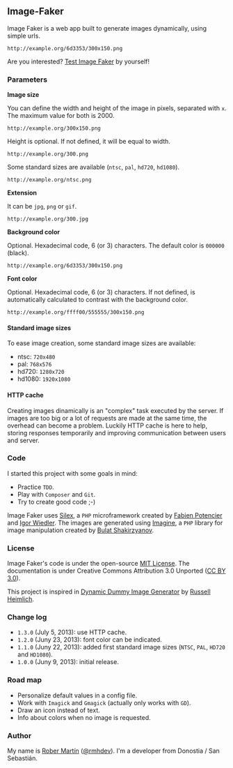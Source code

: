 ## Image-Faker

Image Faker is a web app built to generate images dynamically, using simple urls.

```
http://example.org/6d3353/300x150.png
```

Are you interested? [Test Image Faker][] by yourself!

### Parameters

**Image size**

You can define the width and height of the image in pixels, separated with `x`. The maximum value for both is 2000.

```
http://example.org/300x150.png
```

Height is optional. If not defined, it will be equal to width.

```
http://example.org/300.png
```

Some standard sizes are available (`ntsc`, `pal`, `hd720`, `hd1080`).

```
http://example.org/ntsc.png
```

**Extension**

It can be `jpg`, `png` or `gif`.

```
http://example.org/300.jpg
```

**Background color**

Optional. Hexadecimal code, 6 (or 3) characters. The default color is `000000` (black).

```
http://example.org/6d3353/300x150.png
```

**Font color**

Optional. Hexadecimal code, 6 (or 3) characters. If not defined, is automatically calculated to contrast with the background color.

```
http://example.org/ffff00/555555/300x150.png
```

#### Standard image sizes

To ease image creation, some standard image sizes are available:

* ntsc: `720x480`
* pal: `768x576`
* hd720: `1280x720`
* hd1080: `1920x1080`

#### HTTP cache

Creating images dinamically is an "complex" task executed by the server. If images are too big or a lot of requests are made at the same time, the overhead can become a problem. Luckily HTTP cache is here to help, storing responses temporarily and improving communication between users and server.

### Code

I started this project with some goals in mind:

* Practice `TDD`.
* Play with `Composer` and `Git`.
* Try to create good code ;-)

Image Faker uses [Silex][], a `PHP` microframework created by [Fabien Potencier][] and [Igor Wiedler][]. 
The images are generated using [Imagine][], a `PHP` library for image manipulation created by [Bulat Shakirzyanov][].

### License

Image Faker's code is under the open-source [MIT License][]. 
The documentation is under Creative Commons Attribution 3.0 Unported ([CC BY 3.0][]).

This project is inspired in [Dynamic Dummy Image Generator][] by [Russell Heimlich][].

### Change log

* `1.3.0` (July 5, 2013): use HTTP cache.
* `1.2.0` (Juny 23, 2013): font color can be indicated.
* `1.1.0` (Juny 22, 2013): added first standard image sizes (`NTSC`, `PAL`, `HD720` and `HD1080`).
* `1.0.0` (Juny 9, 2013): initial release.

### Road map

* Personalize default values in a config file.
* Work with `Imagick` and `Gmagick` (actually only works with `GD`).
* Draw an icon instead of text.
* Info about colors when no image is requested.

### Author

My name is [Rober Martín][] ([@rmhdev][]). I'm a developer from Donostia / San Sebastián.

[Test Image Faker]: http://image-faker.rmhdev.net/
[Silex]: http://silex.sensiolabs.org/
[Fabien Potencier]: http://fabien.potencier.org/
[Igor Wiedler]: https://igor.io/
[Imagine]: http://imagine.readthedocs.org/
[Bulat Shakirzyanov]: http://avalanche123.com/
[MIT License]: http://opensource.org/licenses/MIT
[CC BY 3.0]: http://creativecommons.org/licenses/by/3.0/
[Dynamic Dummy Image Generator]: http://dummyimage.com/
[Russell Heimlich]: http://www.russellheimlich.com/blog/
[Rober Martín]: http://rmhdev.net/
[@rmhdev]: http://twitter.com/rmhdev
